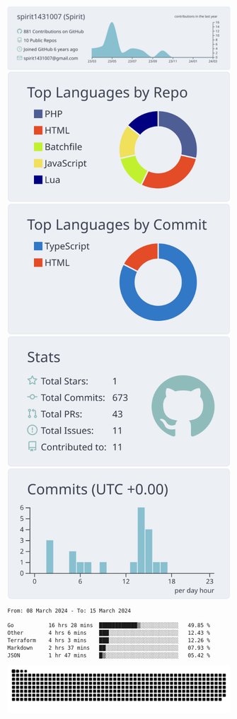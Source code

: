 [![](https://raw.githubusercontent.com/spirit1431007/spirit1431007/master/profile-summary-card-output/nord_bright/0-profile-details.svg)](https://git.io/spiritx)
[![](https://raw.githubusercontent.com/spirit1431007/spirit1431007/master/profile-summary-card-output/nord_bright/1-repos-per-language.svg)](https://git.io/spiritx) [![](https://raw.githubusercontent.com/spirit1431007/spirit1431007/master/profile-summary-card-output/nord_bright/2-most-commit-language.svg)](https://git.io/spiritx)
[![](https://raw.githubusercontent.com/spirit1431007/spirit1431007/master/profile-summary-card-output/nord_bright/3-stats.svg)](https://git.io/spiritx) [![](https://raw.githubusercontent.com/spirit1431007/spirit1431007/master/profile-summary-card-output/nord_bright/4-productive-time.svg)](https://git.io/spiritx)

<!--START_SECTION:waka-->

```txt
From: 08 March 2024 - To: 15 March 2024

Go           16 hrs 28 mins  ████████████▒░░░░░░░░░░░░   49.85 %
Other        4 hrs 6 mins    ███░░░░░░░░░░░░░░░░░░░░░░   12.43 %
Terraform    4 hrs 3 mins    ███░░░░░░░░░░░░░░░░░░░░░░   12.26 %
Markdown     2 hrs 37 mins   ██░░░░░░░░░░░░░░░░░░░░░░░   07.93 %
JSON         1 hr 47 mins    █▒░░░░░░░░░░░░░░░░░░░░░░░   05.42 %
```

<!--END_SECTION:waka-->

![contribution](https://github.com/spirit1431007/spirit1431007/blob/output/github-contribution-grid-snake.svg)
